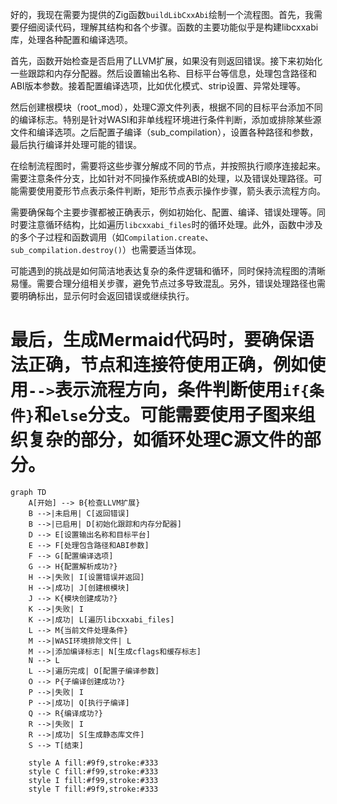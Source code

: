 好的，我现在需要为提供的Zig函数`buildLibCxxAbi`绘制一个流程图。首先，我需要仔细阅读代码，理解其结构和各个步骤。函数的主要功能似乎是构建libcxxabi库，处理各种配置和编译选项。

首先，函数开始检查是否启用了LLVM扩展，如果没有则返回错误。接下来初始化一些跟踪和内存分配器。然后设置输出名称、目标平台等信息，处理包含路径和ABI版本参数。接着配置编译选项，比如优化模式、strip设置、异常处理等。

然后创建根模块（root_mod），处理C源文件列表，根据不同的目标平台添加不同的编译标志。特别是针对WASI和非单线程环境进行条件判断，添加或排除某些源文件和编译选项。之后配置子编译（sub_compilation），设置各种路径和参数，最后执行编译并处理可能的错误。

在绘制流程图时，需要将这些步骤分解成不同的节点，并按照执行顺序连接起来。需要注意条件分支，比如针对不同操作系统或ABI的处理，以及错误处理路径。可能需要使用菱形节点表示条件判断，矩形节点表示操作步骤，箭头表示流程方向。

需要确保每个主要步骤都被正确表示，例如初始化、配置、编译、错误处理等。同时要注意循环结构，比如遍历`libcxxabi_files`时的循环处理。此外，函数中涉及的多个子过程和函数调用（如`Compilation.create`、`sub_compilation.destroy()`）也需要适当体现。

可能遇到的挑战是如何简洁地表达复杂的条件逻辑和循环，同时保持流程图的清晰易懂。需要合理分组相关步骤，避免节点过多导致混乱。另外，错误处理路径也需要明确标出，显示何时会返回错误或继续执行。

最后，生成Mermaid代码时，要确保语法正确，节点和连接符使用正确，例如使用`-->`表示流程方向，条件判断使用`if{条件}`和`else`分支。可能需要使用子图来组织复杂的部分，如循环处理C源文件的部分。
================================================
```mermaid
graph TD
    A[开始] --> B{检查LLVM扩展}
    B -->|未启用| C[返回错误]
    B -->|已启用| D[初始化跟踪和内存分配器]
    D --> E[设置输出名称和目标平台]
    E --> F[处理包含路径和ABI参数]
    F --> G[配置编译选项]
    G --> H{配置解析成功?}
    H -->|失败| I[设置错误并返回]
    H -->|成功| J[创建根模块]
    J --> K{模块创建成功?}
    K -->|失败| I
    K -->|成功| L[遍历libcxxabi_files]
    L --> M{当前文件处理条件}
    M -->|WASI环境排除文件| L
    M -->|添加编译标志| N[生成cflags和缓存标志]
    N --> L
    L -->|遍历完成| O[配置子编译参数]
    O --> P{子编译创建成功?}
    P -->|失败| I
    P -->|成功| Q[执行子编译]
    Q --> R{编译成功?}
    R -->|失败| I
    R -->|成功| S[生成静态库文件]
    S --> T[结束]

    style A fill:#9f9,stroke:#333
    style C fill:#f99,stroke:#333
    style I fill:#f99,stroke:#333
    style T fill:#9f9,stroke:#333
```